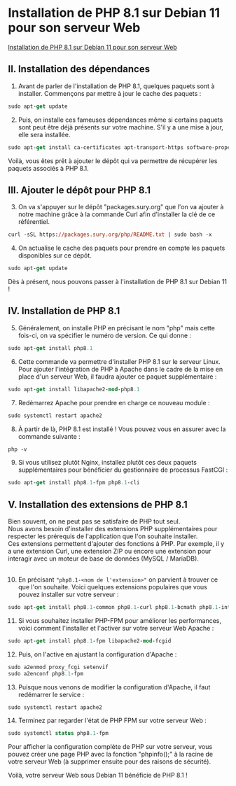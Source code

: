 # Installation de PHP 8.1 sur Debian 11 pour son serveur Web

[Installation de PHP 8.1 sur Debian 11 pour son serveur Web](https://www.it-connect.fr/installation-de-php-8-1-sur-debian-11-pour-son-serveur-web/)

## II. Installation des dépendances

1. Avant de parler de l'installation de PHP 8.1, quelques paquets sont à installer. Commençons par mettre à jour le cache des paquets :
```ps
sudo apt-get update
```

2. Puis, on installe ces fameuses dépendances même si certains paquets sont peut être déjà présents sur votre machine. S'il y a une mise à jour, elle sera installée.
```ps
sudo apt-get install ca-certificates apt-transport-https software-properties-common wget curl lsb-release
```
Voilà, vous êtes prêt à ajouter le dépôt qui va permettre de récupérer les paquets associés à PHP 8.1.

## III. Ajouter le dépôt pour PHP 8.1

3. On va s'appuyer sur le dépôt "packages.sury.org" que l'on va ajouter à notre machine grâce à la commande Curl afin d'installer la clé de ce référentiel.
```ps
curl -sSL https://packages.sury.org/php/README.txt | sudo bash -x
```

4. On actualise le cache des paquets pour prendre en compte les paquets disponibles sur ce dépôt.
```ps
sudo apt-get update
```

Dès à présent, nous pouvons passer à l'installation de PHP 8.1 sur Debian 11 !

## IV. Installation de PHP 8.1

5. Généralement, on installe PHP en précisant le nom "php" mais cette fois-ci, on va spécifier le numéro de version. Ce qui donne :
```ps
sudo apt-get install php8.1
```

6. Cette commande va permettre d'installer PHP 8.1 sur le serveur Linux. Pour ajouter l'intégration de PHP à Apache dans le cadre de la mise en place d'un serveur Web, il faudra ajouter ce paquet supplémentaire :
```ps
sudo apt-get install libapache2-mod-php8.1
```

7. Redémarrez Apache pour prendre en charge ce nouveau module :
```ps
sudo systemctl restart apache2
```

8. À partir de là, PHP 8.1 est installé ! Vous pouvez vous en assurer avec la commande suivante :
```ps
php -v
```

9. Si vous utilisez plutôt Nginx, installez plutôt ces deux paquets supplémentaires pour bénéficier du gestionnaire de processus FastCGI :
```ps
sudo apt-get install php8.1-fpm php8.1-cli
```

## V. Installation des extensions de PHP 8.1
Bien souvent, on ne peut pas se satisfaire de PHP tout seul. <br> 
Nous avons besoin d'installer des extensions PHP supplémentaires pour respecter les prérequis de l'application que l'on souhaite installer. <br>
Ces extensions permettent d'ajouter des fonctions à PHP. Par exemple, il y a une extension Curl, une extension ZIP ou encore une extension pour interagir avec un moteur de base de données (MySQL / MariaDB).<br><br>

10. En précisant `"php8.1-<nom de l'extension>"` on parvient à trouver ce que l'on souhaite. Voici quelques extensions populaires que vous pouvez installer sur votre serveur :
```ps
sudo apt-get install php8.1-common php8.1-curl php8.1-bcmath php8.1-intl php8.1-mbstring php8.1-xmlrpc php8.1-mcrypt php8.1-mysql php8.1-gd php8.1-xml php8.1-cli php8.1-zip
```

11. Si vous souhaitez installer PHP-FPM pour améliorer les performances, voici comment l'installer et l'activer sur votre serveur Web Apache :
```ps
sudo apt-get install php8.1-fpm libapache2-mod-fcgid
```

12. Puis, on l'active en ajustant la configuration d'Apache :
```ps
sudo a2enmod proxy_fcgi setenvif 
sudo a2enconf php8.1-fpm
```

13. Puisque nous venons de modifier la configuration d'Apache, il faut redémarrer le service :
```ps
sudo systemctl restart apache2
```

14. Terminez par regarder l'état de PHP FPM sur votre serveur Web :
```ps
sudo systemctl status php8.1-fpm
```

Pour afficher la configuration complète de PHP sur votre serveur, vous pouvez créer une page PHP avec la fonction "phpinfo();" à la racine de votre serveur Web (à supprimer ensuite pour des raisons de sécurité).

Voilà, votre serveur Web sous Debian 11 bénéficie de PHP 8.1 !